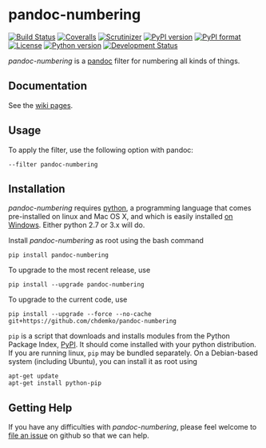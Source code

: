 # pandoc-numbering
[![Build Status](https://img.shields.io/travis/chdemko/pandoc-numbering/master.svg?logo=travis)](https://travis-ci.org/chdemko/pandoc-numbering/branches)
[![Coveralls](https://img.shields.io/coveralls/github/chdemko/pandoc-numbering/master.svg?logo=Codecov&logoColor=white)](https://coveralls.io/github/chdemko/pandoc-numbering?branch=master)
[![Scrutinizer](https://img.shields.io/scrutinizer/g/chdemko/pandoc-numbering.svg)](https://scrutinizer-ci.com/g/chdemko/pandoc-numbering/)
[![PyPI version](https://img.shields.io/pypi/v/pandoc-numbering.svg)](https://pypi.org/project/pandoc-numbering/)
[![PyPI format](https://img.shields.io/pypi/format/pandoc-numbering.svg)](https://pypi.org/project/pandoc-numbering/)
[![License](https://img.shields.io/pypi/l/pandoc-numbering.svg)](https://raw.githubusercontent.com/chdemko/pandoc-numbering/master/LICENSE)
[![Python version](https://img.shields.io/pypi/pyversions/pandoc-numbering.svg)](https://pypi.org/project/pandoc-numbering/)
[![Development Status](https://img.shields.io/pypi/status/pandoc-numbering.svg)](https://pypi.org/project/pandoc-numbering/)

*pandoc-numbering* is a [pandoc] filter for numbering all kinds of things.

[pandoc]: http://pandoc.org/

Documentation
-------------

See the [wiki pages](https://github.com/chdemko/pandoc-numbering/wiki).

Usage
-----

To apply the filter, use the following option with pandoc:

    --filter pandoc-numbering

Installation
------------

*pandoc-numbering* requires [python], a programming language that comes pre-installed on linux and Mac OS X, and which is easily installed [on Windows]. Either python 2.7 or 3.x will do.

Install *pandoc-numbering* as root using the bash command

    pip install pandoc-numbering

To upgrade to the most recent release, use

    pip install --upgrade pandoc-numbering

To upgrade to the current code, use

    pip install --upgrade --force --no-cache git+https://github.com/chdemko/pandoc-numbering

`pip` is a script that downloads and installs modules from the Python Package Index, [PyPI].  It should come installed with your python distribution. If you are running linux, `pip` may be bundled separately. On a Debian-based system (including Ubuntu), you can install it as root using

    apt-get update
    apt-get install python-pip

[python]: https://www.python.org/
[on Windows]: https://www.python.org/downloads/windows/
[PyPI]: https://pypi.python.org/pypi


Getting Help
------------

If you have any difficulties with *pandoc-numbering*, please feel welcome to [file an issue] on github so that we can help.

[file an issue]: https://github.com/chdemko/pandoc-numbering/issues
